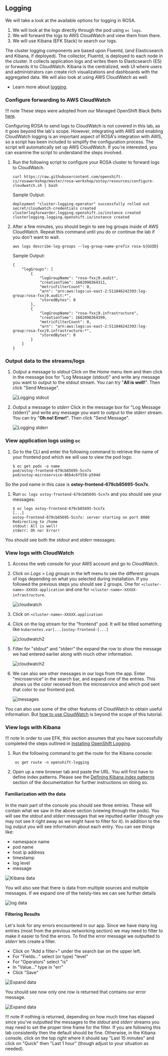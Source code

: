 ## Logging
We will take a look at the available options for logging in ROSA. <!-- As ROSA does not come preconfigured with a logging solution, we can easily set one up. In this section review the [install proceedure](https://docs.openshift.com/dedicated/4/logging/dedicated-cluster-deploying.html#dedicated-cluster-install-deploy) for the EFK (Elasticsearch, Fluentd and Kibana) stack (via Operators), then we will take a look at three methods with which one can view their logs. -->

1. We will look at the logs directly through the pod using `oc logs`.  
1. We will forward the logs to AWS CloudWatch and view them from there.
1. We will use Kibana (EFK Stack) to search our logs.

The cluster logging components are based upon Fluentd, (and Elasticsearch and Kibana, if deployed). The collector, Fluentd, is deployed to each node in the cluster. It collects application logs and writes them to Elasticsearch (ES) or forwards it to CloudWatch. Kibana is the centralized, web UI where users and administrators can create rich visualizations and dashboards with the aggregated data. We will also look at using AWS CloudWatch as well.

* Learn more about [logging](https://docs.openshift.com/rosa/logging/cluster-logging.html).

### Configure forwarding to AWS CloudWatch
<!--
!!! danger
	If you plan on running EFK <u>do not follow</u> the installation steps in this section but rather follow the [Installing OpenShift Logging](https://docs.openshift.com/container-platform/latest/logging/cluster-logging-deploying.html) steps and skip down to [View logs with Kibana](#view-logs-with-kibana).

In the following steps we will install the logging add-on service to forward our logs; in our case to AWS CloudWatch. If you did not follow the "Getting Started" guide of this workshop and **did not** install ROSA with STS, then you can skip to install the service though the OCM UI or by using the CLI (in step 8). Otherwise, there are a few steps we need to do first in order to get this to work for ROSA with STS. -->

!!! note
	These steps were adopted from our Managed OpenShift Black Belts [here](https://mobb.ninja/docs/rosa/clf-cloudwatch-sts/).

Configuring ROSA to send logs to CloudWatch is not covered in this lab, as it goes beyond the lab's scope. However, integrating with AWS and enabling CloudWatch logging is an important aspect of ROSA's integration with AWS, so a script has been included to simplify the configuration process. The script will automatically set up AWS CloudWatch. If you're interested, you can examine the script to understand the steps involved.

1. Run the following script to configure your ROSA cluster to forward logs to CloudWatch.

	```
	curl https://raw.githubusercontent.com/openshift-cs/rosaworkshop/master/rosa-workshop/ostoy/resources/configure-cloudwatch.sh | bash
	```

	Sample Output:

	```
	deployment "cluster-logging-operator" successfully rolled out
	secret/cloudwatch-credentials created
	clusterlogforwarder.logging.openshift.io/instance created
	clusterlogging.logging.openshift.io/instance created
	```
1. After a few minutes, you should begin to see log groups inside of AWS CloudWatch. Repeat this command until you do or continue the lab if you don't want to wait.

	```
	aws logs describe-log-groups --log-group-name-prefix rosa-${GUID}
	```

	Sample Output:

	```
	{
		"logGroups": [
			{
				"logGroupName": "rosa-fxxj9.audit",
				"creationTime": 1682098364311,
				"metricFilterCount": 0,
				"arn": "arn:aws:logs:us-east-2:511846242393:log-group:rosa-fxxj9.audit:*",
				"storedBytes": 0
			},
			{
				"logGroupName": "rosa-fxxj9.infrastructure",
				"creationTime": 1682098364399,
				"metricFilterCount": 0,
				"arn": "arn:aws:logs:us-east-2:511846242393:log-group:rosa-fxxj9.infrastructure:*",
				"storedBytes": 0
			}
		]
	}
	```

### Output data to the streams/logs

1. Output a message to *stdout*
Click on the *Home* menu item and then click in the message box for "Log Message (stdout)" and write any message you want to output to the *stdout* stream.  You can try "**All is well!**".  Then click "Send Message".

	![Logging stdout](images/9-ostoy-stdout.png)

2. Output a message to *stderr*
Click in the message box for "Log Message (stderr)" and write any message you want to output to the *stderr* stream. You can try "**Oh no! Error!**".  Then click "Send Message".

	![Logging stderr](images/9-ostoy-stderr.png)

### View application logs using `oc`

1. Go to the CLI and enter the following command to retrieve the name of your frontend pod which we will use to view the pod logs:

	```
	$ oc get pods -o name
	pod/ostoy-frontend-679cb85695-5cn7x
	pod/ostoy-microservice-86b4c6f559-p594d
	```

So the pod name in this case is **ostoy-frontend-679cb85695-5cn7x**.  

1. Run `oc logs ostoy-frontend-679cb85695-5cn7x` and you should see your messages:

	```
	$ oc logs ostoy-frontend-679cb85695-5cn7x
	[...]
	ostoy-frontend-679cb85695-5cn7x: server starting on port 8080
	Redirecting to /home
	stdout: All is well!
	stderr: Oh no! Error!
	```

You should see both the *stdout* and *stderr* messages.


### View logs with CloudWatch
1. Access the web console for your AWS account and go to CloudWatch.
1. Click on *Logs* > *Log groups* in the left menu to see the different groups of logs depending on what you selected during installation. If you followed the previous steps you should see 2 groups.  One for `<cluster-name>-XXXXX-application` and one for `<cluster-name>-XXXXX-infrastructure`.

	![cloudwatch](images/9-cw.png)

1. Click on `<cluster-name>-XXXXX.application`
1. Click on the log stream for the "frontend" pod.  It will be titled something like `kubernetes.var[...]ostoy-frontend-[...]`

	![cloudwatch2](images/9-logstream.png)

1. Filter for "stdout" and "stderr" the expand the row to show the message we had entered earlier along with much other information.

	![cloudwatch2](images/9-stderr.png)


1. We can also see other messages in our logs from the app. Enter "microservice" in the search bar, and expand one of the entries. This shows us the color received from the microservice and which pod sent that color to our frontend pod.

	![messages](images/9-messages.png)


You can also use some of the other features of CloudWatch to obtain useful information. But [how to use CloudWatch](https://docs.aws.amazon.com/AmazonCloudWatch/latest/monitoring/WhatIsCloudWatch.html) is beyond the scope of this tutorial.

### View logs with Kibana
!!! note
 		In order to use EFK, this section assumes that you have successfully completed the steps outlined in [Installing OpenShift Logging](https://docs.openshift.com/container-platform/latest/logging/cluster-logging-deploying.html).

1. Run the following command to get the route for the Kibana console:

		oc get route -n openshift-logging

1. Open up a new browser tab and paste the URL. You will first have to define index patterns.  Please see the [Defining Kibana index patterns](https://docs.openshift.com/container-platform/latest/logging/cluster-logging-deploying.html#cluster-logging-visualizer-indices_cluster-logging-deploying) section of the documentation for further instructions on doing so.

	<!--![Kibana console](images/9-kibana.png)-->

#### Familiarization with the data
In the main part of the console you should see three entries. These will contain what we saw in the above section (viewing through the pods).  You will see the *stdout* and *stderr* messages that we inputted earlier (though you may not see it right away as we might have to filter for it).  In addition to the log output you will see information about each entry.  You can see things like:

- namespace name
- pod name
- host ip address
- timestamp
- log level
- message

![Kibana data](images/9-logoutput.png)

You will also see that there is data from multiple sources and multiple messages.  If we expand one of the twisty-ties we can see further details

![log data](images/9-logdata.png)


#### Filtering Results
Let's look for any errors encountered in our app.  Since we have many log entries (most from the previous networking section) we may need to filter to make it easier to find the errors.  To find the error message we outputted to *stderr* lets create a filter.  

- Click on "Add a filter+" under the search bar on the upper left.
- For "Fields..." select (or type) "level"
- For "Operators" select "is"
- In "Value..." type in "err"
- Click "Save"

![Expand data](images/9-filtererr.png)

You should see now only one row is returned that contains our error message.

![Expand data](images/9-erronly.png)

!!! note
	If nothing is returned, depending on how much time has elapsed since you've outputted the messages to the *stdout* and *stderr* streams you may need to set the proper time frame for the filter.  If you are following this lab consistently then the default should be fine.  Otherwise, in the Kibana console, click on the top right where it should say "Last 15 minutes" and click on "Quick" then "Last 1 hour" (though adjust to your situation as needed).
